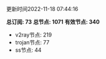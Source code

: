 更新时间2022-11-18 07:44:16

**总订阅: 73**
**总节点: 1071**
**有效节点: 340**
- v2ray节点: 219
- trojan节点: 77
- ss节点: 44
